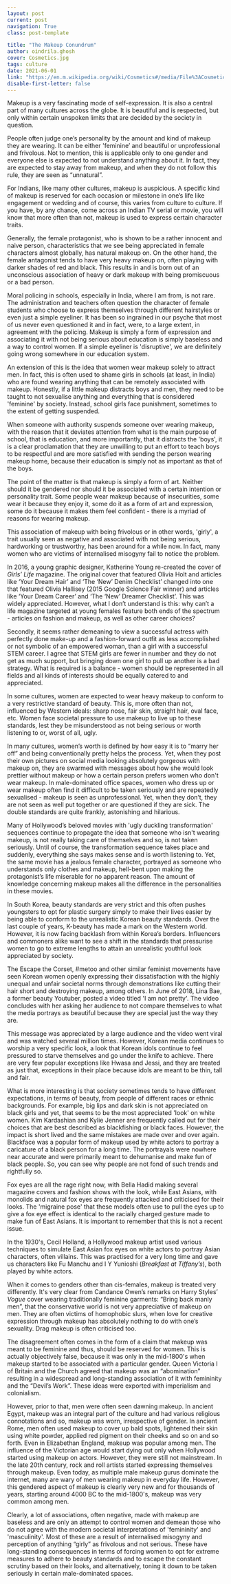 ```yaml
---
layout: post
current: post
navigation: True
class: post-template

title: "The Makeup Conundrum"
author: oindrila.ghosh
cover: Cosmetics.jpg
tags: culture
date: 2021-06-01
link: "https://en.m.wikipedia.org/wiki/Cosmetics#/media/File%3ACosmetics.JPG"
disable-first-letter: false
---
```

<p>Makeup is a very fascinating mode of self-expression. It is also a central part of many cultures across the globe. It is beautiful and is respected, but only within certain unspoken limits that are decided by the society in question.&nbsp;</p><p>People often judge one’s personality by the amount and kind of makeup they are wearing. It can be either 'feminine’ and beautiful or unprofessional and frivolous. Not to mention, this is applicable only to one gender and everyone else is expected to not understand anything about it. In fact, they are expected to stay away from makeup, and when they do not follow this rule, they are seen as “unnatural”.&nbsp;</p><p>For Indians, like many other cultures, makeup is auspicious. A specific kind of makeup is reserved for each occasion or milestone in one’s life like engagement or wedding and of course, this varies from culture to culture. If you have, by any chance, come across an Indian TV serial or movie, you will know that more often than not, makeup is used to express certain character traits.&nbsp;</p><p>Generally, the female protagonist, who is shown to be a rather innocent and naive person, characteristics that we see being appreciated in female characters almost globally, has natural makeup on. On the other hand, the female antagonist tends to have very heavy makeup on, often playing with darker shades of red and black. This results in and is born out of an unconscious association of heavy or dark makeup with being promiscuous or a bad person.&nbsp;</p><p>Moral policing in schools, especially in India, where I am from, is not rare. The administration and teachers often question the character of female students who choose to express themselves through different hairstyles or even just a simple eyeliner. It has been so ingrained in our psyche that most of us never even questioned it and in fact, were, to a large extent, in agreement with the policing. Makeup is simply a form of expression and associating it with not being serious about education is simply baseless and a way to control women. If a simple eyeliner is 'disruptive', we are definitely going wrong somewhere in our education system.&nbsp;</p><p>An extension of this is the idea that women wear makeup solely to attract men. In fact, this is often used to shame girls in schools (at least, in India) who are found wearing anything that can be remotely associated with makeup. Honestly, if a little makeup distracts boys and men, they need to be taught to not sexualise anything and everything that is considered 'feminine' by society. Instead, school girls face punishment, sometimes to the extent of getting suspended.&nbsp;</p><p>When someone with authority suspends someone over wearing makeup, with the reason that it deviates attention from what is the main purpose of school, that is education, and more importantly, that it distracts the 'boys', it is a clear proclamation that they are unwilling to put an effort to teach boys to be respectful and are more satisfied with sending the person wearing makeup home, because their education is simply not as important as that of the boys.&nbsp;</p><p>The point of the matter is that makeup is simply a form of art. Neither should it be gendered nor should it be associated with a certain intention or personality trait. Some people wear makeup because of insecurities, some wear it because they enjoy it, some do it as a form of art and expression, some do it because it makes them feel confident - there is a myriad of reasons for wearing makeup.&nbsp;</p><p>This association of makeup with being frivolous or in other words, 'girly', a trait usually seen as negative and associated with not being serious, hardworking or trustworthy, has been around for a while now. In fact, many women who are victims of internalised misogyny fail to notice the problem.&nbsp;</p><p>In 2016, a young graphic designer, Katherine Young re-created the cover of <em >Girls’ Life</em> magazine. The original cover that featured Olivia Holt and articles like ‘Your Dream Hair’ and ‘The ‘New’ Denim Checklist’ changed into one that featured Olivia Hallisey (2015 Google Science Fair winner) and articles like ‘Your Dream Career’ and ‘The ‘New’ Dreamer Checklist’. This was widely appreciated. However, what I don’t understand is this: why can’t a life magazine targeted at young females feature both ends of the spectrum - articles on fashion and makeup, as well as other career choices?&nbsp;</p><p>Secondly, it seems rather demeaning to view a successful actress with perfectly done make-up and a fashion-forward outfit as less accomplished or not symbolic of an empowered woman, than a girl with a successful STEM career. I agree that STEM girls are fewer in number and they do not get as much support, but bringing down one girl to pull up another is a bad strategy. What is required is a balance - women should be represented in all fields and all kinds of interests should be equally catered to and appreciated.&nbsp;</p><p>In some cultures, women are expected to wear heavy makeup to conform to a very restrictive standard of beauty. This is, more often than not, influenced by Western ideals: sharp nose, fair skin, straight hair, oval face, etc. Women face societal pressure to use makeup to live up to these standards, lest they be misunderstood as not being serious or worth listening to or, worst of all, ugly.</p><p>In many cultures, women’s worth is defined by how easy it is to “marry her off” and being conventionally pretty helps the process. Yet, when they post their own pictures on social media looking absolutely gorgeous with makeup on, they are swarmed with messages about how she would look prettier without makeup or how a certain person prefers women who don't wear makeup. In male-dominated office spaces, women who dress up or wear makeup often find it difficult to be taken seriously and are repeatedly sexualised - makeup is seen as unprofessional. Yet, when they don’t, they are not seen as well put together or are questioned if they are sick. The double standards are quite frankly, astonishing and hilarious.&nbsp;</p><p>Many of Hollywood’s beloved movies with 'ugly duckling transformation' sequences continue to propagate the idea that someone who isn't wearing makeup, is not really taking care of themselves and so, is not taken seriously. Until of course, the transformation sequence takes place and suddenly, everything she says makes sense and is worth listening to. Yet, the same movie has a jealous female character, portrayed as someone who understands only clothes and makeup, hell-bent upon making the protagonist’s life miserable for no apparent reason. The amount of knowledge concerning makeup makes all the difference in the personalities in these movies.</p><p>In South Korea, beauty standards are very strict and this often pushes youngsters to opt for plastic surgery simply to make their lives easier by being able to conform to the unrealistic Korean beauty standards. Over the last couple of years, K-beauty has made a mark on the Western world. However, it is now facing backlash from within Korea’s borders. Influencers and commoners alike want to see a shift in the standards that pressurise women to go to extreme lengths to attain an unrealistic youthful look appreciated by society.&nbsp;</p><p>The Escape the Corset, #metoo and other similar feminist movements have seen Korean women openly expressing their dissatisfaction with the highly unequal and unfair societal norms through demonstrations like cutting their hair short and destroying makeup, among others. In June of 2018, Lina Bae, a former beauty Youtuber, posted a video titled 'I am not pretty'. The video concludes with her asking her audience to not compare themselves to what the media portrays as beautiful because they are special just the way they are.&nbsp;</p><p>This message was appreciated by a large audience and the video went viral and was watched several million times. However, Korean media continues to worship a very specific look, a look that Korean idols continue to feel pressured to starve themselves and go under the knife to achieve. There are very few popular exceptions like Hwasa and Jessi, and they are treated as just that, exceptions in their place because idols are meant to be thin, tall and fair.&nbsp;</p><p>What is more interesting is that society sometimes tends to have different expectations, in terms of beauty, from people of different races or ethnic backgrounds. For example, big lips and dark skin is not appreciated on black girls and yet, that seems to be the most appreciated 'look' on white women. Kim Kardashian and Kylie Jenner are frequently called out for their choices that are best described as blackfishing or black faces. However, the impact is short lived and the same mistakes are made over and over again. Blackface was a popular form of makeup used by white actors to portray a caricature of a black person for a long time. The portrayals were nowhere near accurate and were primarily meant to dehumanise and make fun of black people. So, you can see why people are not fond of such trends and rightfully so.&nbsp;</p><p>Fox eyes are all the rage right now, with Bella Hadid making several magazine covers and fashion shows with the look, while East Asians, with monolids and natural fox eyes are frequently attacked and criticised for their looks. The 'migraine pose' that these models often use to pull the eyes up to give a fox eye effect is identical to the racially charged gesture made to make fun of East Asians. It is important to remember that this is not a recent issue.&nbsp;</p><p>In the 1930's, Cecil Holland, a Hollywood makeup artist used various techniques to simulate East Asian fox eyes on white actors to portray Asian characters, often villains. This was practised for a very long time and gave us characters like Fu Manchu and I Y Yunioshi (<em >Breakfast at Tiffany’s</em>), both played by white actors.&nbsp;</p><p>When it comes to genders other than cis-females, makeup is treated very differently. It's very clear from Candance Owen’s remarks on Harry Styles’ <em >Vogue</em> cover wearing traditionally feminine garments: “Bring back manly men”, that the conservative world is not very appreciative of makeup on men. They are often victims of homophobic slurs, when love for creative expression through makeup has absolutely nothing to do with one’s sexuality. Drag makeup is often criticised too.&nbsp;</p><p>The disagreement often comes in the form of a claim that makeup was meant to be feminine and thus, should be reserved for women. This is actually objectively false, because it was only in the mid-1800's when makeup started to be associated with a particular gender. Queen Victoria I of Britain and the Church agreed that makeup was an “abomination” resulting in a widespread and long-standing association of it with femininity and the “Devil’s Work”. These ideas were exported with imperialism and colonialism.&nbsp;</p><p>However, prior to that, men were often seen dawning makeup. In ancient Egypt, makeup was an integral part of the culture and had various religious connotations and so, makeup was worn, irrespective of gender. In ancient Rome, men often used makeup to cover up bald spots, lightened their skin using white powder, applied red pigment on their cheeks and so on and so forth. Even in Elizabethan England, makeup was popular among men. The influence of the Victorian age would start dying out only when Hollywood started using makeup on actors. However, they were still not mainstream. In the late 20th century, rock and roll artists started expressing themselves through makeup. Even today, as multiple male makeup gurus dominate the internet, many are wary of men wearing makeup in everyday life. However, this gendered aspect of makeup is clearly very new and for thousands of years, starting around 4000 BC to the mid-1800's, makeup was very common among men.&nbsp;</p><p>Clearly, a lot of associations, often negative, made with makeup are baseless and are only an attempt to control women and demean those who do not agree with the modern societal interpretations of 'femininity' and 'masculinity'. Most of these are a result of internalised misogyny and perception of anything “girly” as frivolous and not serious. These have long-standing consequences in terms of forcing women to opt for extreme measures to adhere to beauty standards and to escape the constant scrutiny based on their looks, and alternatively, toning it down to be taken seriously in certain male-dominated spaces. </p>